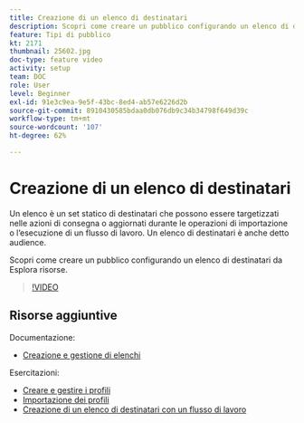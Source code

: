 ```yaml
---
title: Creazione di un elenco di destinatari
description: Scopri come creare un pubblico configurando un elenco di destinatari da Esplora risorse.
feature: Tipi di pubblico
kt: 2171
thumbnail: 25602.jpg
doc-type: feature video
activity: setup
team: DOC
role: User
level: Beginner
exl-id: 91e3c9ea-9e5f-43bc-8ed4-ab57e6226d2b
source-git-commit: 8910430585bdaa0db076db9c34b34798f649d39c
workflow-type: tm+mt
source-wordcount: '107'
ht-degree: 62%

---
```


# Creazione di un elenco di destinatari

Un elenco è un set statico di destinatari che possono essere targetizzati nelle azioni di consegna o aggiornati durante le operazioni di importazione o l’esecuzione di un flusso di lavoro. Un elenco di destinatari è anche detto audience.

Scopri come creare un pubblico configurando un elenco di destinatari da Esplora risorse.

>[!VIDEO](https://video.tv.adobe.com/v/25602/quality=12)

## Risorse aggiuntive

Documentazione:

* [Creazione e gestione di elenchi](https://experienceleague.adobe.com/docs/campaign-classic/using/getting-started/profile-management/creating-and-managing-lists.html?lang=en)

Esercitazioni:

* [Creare e gestire i profili](/help/profile-management/create-and-manage-profiles.md)
* [Importazione dei profili](/help/data-management/importing-profiles.md)
* [Creazione di un elenco di destinatari con un flusso di lavoro](/help/profile-management/creating-a-list-of-recipients-with-a-workflow.md)
